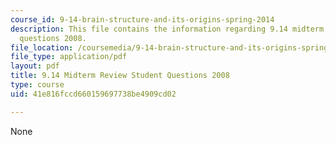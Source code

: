 ```yaml
---
course_id: 9-14-brain-structure-and-its-origins-spring-2014
description: This file contains the information regarding 9.14 midterm review student
  questions 2008.
file_location: /coursemedia/9-14-brain-structure-and-its-origins-spring-2014/41e816fccd660159697738be4909cd02_MIT9_14S14_MidtrmReQue2008.pdf
file_type: application/pdf
layout: pdf
title: 9.14 Midterm Review Student Questions 2008
type: course
uid: 41e816fccd660159697738be4909cd02

---
```

None